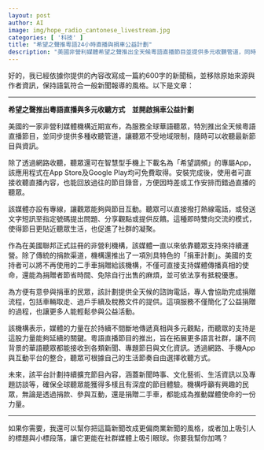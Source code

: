 ```yaml
---
layout: post
author: AI
image: img/hope_radio_cantonese_livestream.jpg
categories: [ '科技' ]
title: "希望之聲推粵語24小時直播與捐車公益計劃"  
description: "美國非營利媒體希望之聲推出全天候粵語直播節目並提供多元收聽管道，同時啟動捐車計劃，讓全球華語聽眾可隨時收聽並參與公益。"  "
---
```

好的，我已經依據你提供的內容改寫成一篇約600字的新聞稿，並移除原始來源與作者資訊，保持語氣符合一般新聞報導的風格。以下是文章：

---

**希望之聲推出粵語直播與多元收聽方式　並開啟捐車公益計劃**

美國的一家非營利媒體機構近期宣布，為服務全球華語聽眾，特別推出全天候粵語直播節目，並同步提供多種收聽管道，讓聽眾不受地域限制，隨時可以收聽最新節目與資訊。

除了透過網路收聽，聽眾還可在智慧型手機上下載名為「希望調頻」的專屬App，該應用程式在App Store及Google Play均可免費取得。安裝完成後，使用者可直接收聽直播內容，也能回放過往的節目錄音，方便因時差或工作安排而錯過直播的聽眾。

該媒體亦設有專線，讓觀眾能夠與節目互動。聽眾可以直接撥打熱線電話，或發送文字短訊至指定號碼提出問題、分享觀點或提供反饋。這種即時雙向交流的模式，使得節目更貼近聽眾生活，也促進了社群的凝聚。

作為在美國聯邦正式註冊的非營利機構，該媒體一直以來依靠聽眾支持來持續運營。除了傳統的捐款渠道，機構還推出了一項別具特色的「捐車計劃」。美國的支持者可以將不再使用的二手車捐贈給該機構，不僅可直接支持媒體傳播真相的使命，還能為捐贈者節省時間、免除自行出售的麻煩，並可依法享有抵稅優惠。

為方便有意參與捐車的民眾，該計劃提供全天候的諮詢電話，專人會協助完成捐贈流程，包括車輛取走、過戶手續及稅務文件的提供。這項服務不僅簡化了公益捐贈的過程，也讓更多人能輕鬆參與公益活動。

該機構表示，媒體的力量在於持續不間斷地傳遞真相與多元觀點，而聽眾的支持是這股力量能夠延續的關鍵。粵語直播節目的推出，旨在拓展更多語言社群，讓不同背景的華語聽眾都能接收到各類新聞、專題節目與文化資訊。透過網路、手機App與互動平台的整合，聽眾可根據自己的生活節奏自由選擇收聽方式。

未來，該平台計劃持續擴充節目內容，涵蓋新聞時事、文化藝術、生活資訊以及專題訪談等，確保全球聽眾能獲得多樣且有深度的節目體驗。機構呼籲有興趣的民眾，無論是透過捐款、參與互動，還是捐贈二手車，都能成為推動媒體使命的一份力量。

---

如果你需要，我還可以幫你把這篇新聞改成更偏商業新聞的風格，或者加上吸引人的標題與小標段落，讓它更能在社群媒體上吸引眼球。你要我幫你加嗎？